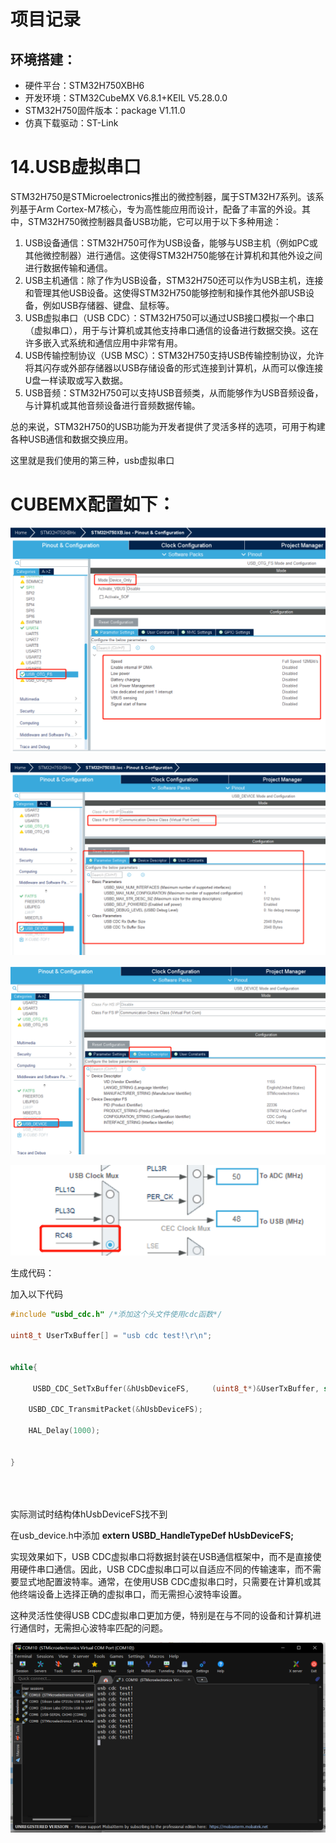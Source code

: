 

# 项目记录

## 环境搭建：

- 硬件平台：STM32H750XBH6
- 开发环境：STM32CubeMX V6.8.1+KEIL V5.28.0.0
- STM32H750固件版本：package V1.11.0
- 仿真下载驱动：ST-Link



# 14.USB虚拟串口

STM32H750是STMicroelectronics推出的微控制器，属于STM32H7系列。该系列基于Arm Cortex-M7核心，专为高性能应用而设计，配备了丰富的外设。其中，STM32H750微控制器具备USB功能，它可以用于以下多种用途：

1. USB设备通信：STM32H750可作为USB设备，能够与USB主机（例如PC或其他微控制器）进行通信。这使得STM32H750能够在计算机和其他外设之间进行数据传输和通信。
2. USB主机通信：除了作为USB设备，STM32H750还可以作为USB主机，连接和管理其他USB设备。这使得STM32H750能够控制和操作其他外部USB设备，例如USB存储器、键盘、鼠标等。
3. USB虚拟串口（USB CDC）：STM32H750可以通过USB接口模拟一个串口（虚拟串口），用于与计算机或其他支持串口通信的设备进行数据交换。这在许多嵌入式系统和通信应用中非常有用。
4. USB传输控制协议（USB MSC）：STM32H750支持USB传输控制协议，允许将其闪存或外部存储器以USB存储设备的形式连接到计算机，从而可以像连接U盘一样读取或写入数据。
5. USB音频：STM32H750可以支持USB音频类，从而能够作为USB音频设备，与计算机或其他音频设备进行音频数据传输。

总的来说，STM32H750的USB功能为开发者提供了灵活多样的选项，可用于构建各种USB通信和数据交换应用。

这里就是我们使用的第三种，usb虚拟串口



# CUBEMX配置如下：

![image-20230722204307701](pic/image-20230722204307701.png)

![image-20230722204353632](pic/image-20230722204353632.png)

![image-20230722204414708](pic/image-20230722204414708.png)

![image-20230722204543164](pic/image-20230722204543164.png)

生成代码：

加入以下代码

```c
#include "usbd_cdc.h" /*添加这个头文件使用cdc函数*/

uint8_t UserTxBuffer[] = "usb cdc test!\r\n";


while{

     USBD_CDC_SetTxBuffer(&hUsbDeviceFS,     (uint8_t*)&UserTxBuffer, sizeof(UserTxBuffer));

    USBD_CDC_TransmitPacket(&hUsbDeviceFS);

    HAL_Delay(1000);


}





```

实际测试时结构体hUsbDeviceFS找不到

在usb_device.h中添加 **extern USBD_HandleTypeDef hUsbDeviceFS;**



实现效果如下，USB CDC虚拟串口将数据封装在USB通信框架中，而不是直接使用硬件串口通信。因此，USB CDC虚拟串口可以自适应不同的传输速率，而不需要显式地配置波特率。通常，在使用USB CDC虚拟串口时，只需要在计算机或其他终端设备上选择正确的虚拟串口，而无需担心波特率设置。

这种灵活性使得USB CDC虚拟串口更加方便，特别是在与不同的设备和计算机进行通信时，无需担心波特率匹配的问题。

![image-20230722205356882](pic/image-20230722205356882.png)